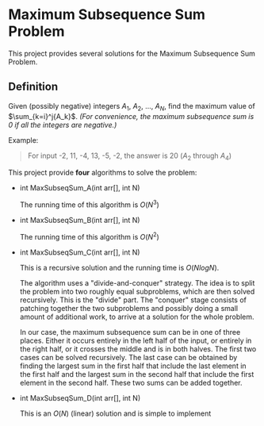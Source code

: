 # Maximum Subsequence Sum Problem
This project provides several solutions for the Maximum Subsequence Sum Problem.

## Definition
Given (possibly negative) integers $A_1$, $A_2$, ..., $A_N$, find the maximum value of $\sum_{k=i}^j{A_k}$. *(For convenience, the maximum subsequence sum is 0 if all the integers are negative.)*

Example:
> For input -2, 11, -4, 13, -5, -2, the answer is 20 ($A_2$ through $A_4$)

This project provide **four** algorithms to solve the problem:

* int MaxSubseqSum_A(int arr[], int N)

    The running time of this algorithm is $O(N^3)$

* int MaxSubseqSum_B(int arr[], int N)

    The running time of this algorithm is $O(N^2)$

* int MaxSubseqSum_C(int arr[], int N)

    This is a recursive solution and the running time is $O(NlogN)$.

    The algorithm uses a "divide-and-conquer" strategy. The idea is to split the problem into two roughly equal subproblems, which are then solved recursively. This is the "divide" part. The "conquer" stage consists of patching together the two subproblems and possibly doing a small amount of additional work, to arrive at a solution for the whole problem.

    In our case, the maximum subsequence sum can be in one of three places. Either it occurs entirely in the left half of the input, or entirely in the right half, or it crosses the middle and is in both halves. The first two cases can be solved recursively. The last case can be obtained by finding the largest sum in the first half that include the last element in the first half and the largest sum in the second half that include the first element in the second half. These two sums can be added together.

* int MaxSubseqSum_D(int arr[], int N)

    This is an $O(N)$ (linear) solution and is simple to implement
